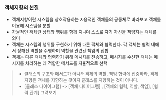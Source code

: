 ### 객체지향의 본질
* 객체지향이란 시스템을 상호작용하는 자융적인 객체들의 공동체로 바라보고 객체를 이용해 시스템을 분할
* 자율적인 객체란 상태와 행위를 함께 지니며 스스로 자기 자신을 책임지는 객체를 의미
* 객체는 시스템의 행위를 구현하기 위해 다른 객체와 협력한다. 각 객체는 협력 내에서 정해진 역할을 수행하며 역할을 관련된 책임의 집합
* 객체는 다른 객체와 협력하기 위해 메시지를 전송하고, 메시지를 수신한 객체는 메시지를 처리하는 데 적합한 메서드를 자율적으로 선택

> * 클래스의 구조와 메서드가 아니라 객체의 역할, 책임 협력에 집중하라, 객체지향은 객체를 지향하는 것이지 클래스를 지향하는 것이 아니다.  
> * [클래스 다이어그램] -> [객체 다이어그램] , [객체의 협력, 역할, 책임], [협력 관계] 그려보기
